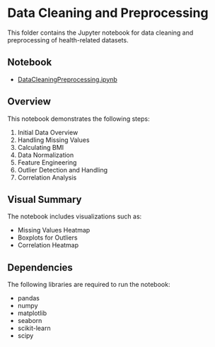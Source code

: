 # Data Cleaning and Preprocessing

This folder contains the Jupyter notebook for data cleaning and preprocessing of health-related datasets.

## Notebook

- [DataCleaningPreprocessing.ipynb](DataCleaningPreprocessing.ipynb)

## Overview

This notebook demonstrates the following steps:
1. Initial Data Overview
2. Handling Missing Values
3. Calculating BMI
4. Data Normalization
5. Feature Engineering
6. Outlier Detection and Handling
7. Correlation Analysis

## Visual Summary

The notebook includes visualizations such as:
- Missing Values Heatmap
- Boxplots for Outliers
- Correlation Heatmap

## Dependencies

The following libraries are required to run the notebook:
- pandas
- numpy
- matplotlib
- seaborn
- scikit-learn
- scipy
